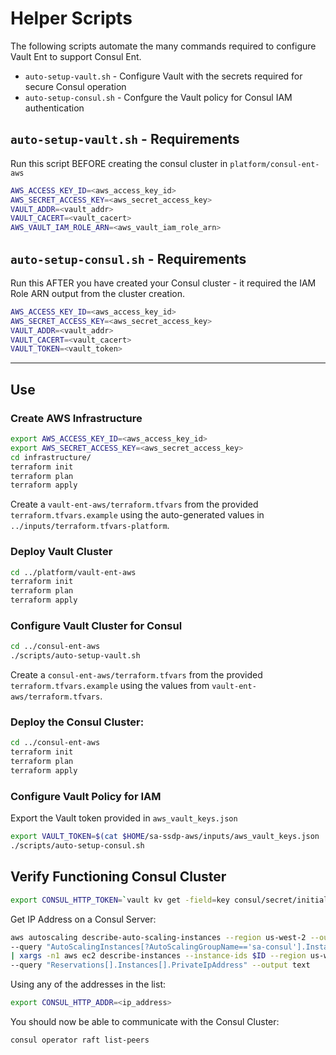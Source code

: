 # Helper Scripts

The following scripts automate the many commands required to configure Vault Ent to support Consul Ent.

* `auto-setup-vault.sh` - Configure Vault with the secrets required for secure Consul operation
* `auto-setup-consul.sh` - Confgure the Vault policy for Consul IAM authentication

## `auto-setup-vault.sh` - Requirements

Run this script BEFORE creating the consul cluster in `platform/consul-ent-aws`

```sh
AWS_ACCESS_KEY_ID=<aws_access_key_id>
AWS_SECRET_ACCESS_KEY=<aws_secret_access_key>
VAULT_ADDR=<vault_addr>
VAULT_CACERT=<vault_cacert>
AWS_VAULT_IAM_ROLE_ARN=<aws_vault_iam_role_arn>
```

## `auto-setup-consul.sh` - Requirements

Run this AFTER you have created your Consul cluster - it required the IAM Role ARN output from the cluster creation.

```sh
AWS_ACCESS_KEY_ID=<aws_access_key_id>
AWS_SECRET_ACCESS_KEY=<aws_secret_access_key>
VAULT_ADDR=<vault_addr>
VAULT_CACERT=<vault_cacert>
VAULT_TOKEN=<vault_token>
```

---

## Use

### Create AWS Infrastructure

```sh
export AWS_ACCESS_KEY_ID=<aws_access_key_id>
export AWS_SECRET_ACCESS_KEY=<aws_secret_access_key>
cd infrastructure/
terraform init
terraform plan
terraform apply
```

Create a `vault-ent-aws/terraform.tfvars` from the provided `terraform.tfvars.example` using the auto-generated values in `../inputs/terraform.tfvars-platform`.

### Deploy Vault Cluster

```sh
cd ../platform/vault-ent-aws
terraform init
terraform plan
terraform apply
```

### Configure Vault Cluster for Consul

```sh
cd ../consul-ent-aws
./scripts/auto-setup-vault.sh
```

Create a `consul-ent-aws/terraform.tfvars` from the provided `terraform.tfvars.example` using the values from `vault-ent-aws/terraform.tfvars`.

### Deploy the Consul Cluster:

```sh
cd ../consul-ent-aws
terraform init
terraform plan
terraform apply
```

### Configure Vault Policy for IAM

Export the Vault token provided in `aws_vault_keys.json`

```sh
export VAULT_TOKEN=$(cat $HOME/sa-ssdp-aws/inputs/aws_vault_keys.json | jq -r .root_token)
./scripts/auto-setup-consul.sh
```

## Verify Functioning Consul Cluster

```sh
export CONSUL_HTTP_TOKEN=`vault kv get -field=key consul/secret/initial_management`
```

Get IP Address on a Consul Server:

```sh
aws autoscaling describe-auto-scaling-instances --region us-west-2 --output text \
--query "AutoScalingInstances[?AutoScalingGroupName=='sa-consul'].InstanceId" \
| xargs -n1 aws ec2 describe-instances --instance-ids $ID --region us-west-2 \
--query "Reservations[].Instances[].PrivateIpAddress" --output text
```

Using any of the addresses in the list:

```sh
export CONSUL_HTTP_ADDR=<ip_address>
```

You should now be able to communicate with the Consul Cluster:

```sh
consul operator raft list-peers
```

